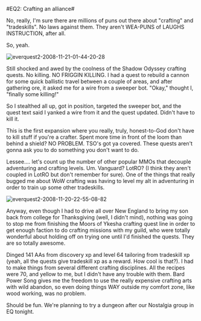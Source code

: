#EQ2: Crafting an alliance#

No, really, I'm sure there are millions of puns out there about "crafting" and "tradeskills". No laws against them. They aren't WEA-PUNS of LAUGHS INSTRUCTION, after all.

So, yeah.

![](http://westkarana.com/wp-content/uploads/2008/11/everquest2-2008-11-21-01-44-20-28.jpg "everquest2-2008-11-21-01-44-20-28")

Still shocked and awed by the coolness of the Shadow Odyssey crafting quests. No killing. NO FRIGGIN KILLING. I had a quest to rebuild a cannon for some quick ballistic travel between a couple of areas, and after gathering ore, it asked me for a wire from a sweeper bot. "Okay," thought I, "finally some killing!"

So I stealthed all up, got in position, targeted the sweeper bot, and the quest text said I yanked a wire from it and the quest updated. Didn't have to kill it.

This is the first expansion where you really, truly, honest-to-God don't have to kill stuff if you're a crafter. Spent more time in front of the loom than behind a shield? NO PROBLEM. TSO's got ya covered. These quests aren't gonna ask you to do something you don't want to do.

Lessee.... let's count up the number of other popular MMOs that decouple adventuring and crafting levels. Um. Vanguard? LotRO? (I think they aren't coupled in LotRO but don't remember for sure). One of the things that really bugged me about WoW crafting was having to level my alt in adventuring in order to train up some other tradeskills.

![](http://westkarana.com/wp-content/uploads/2008/11/everquest2-2008-11-20-22-55-08-82.jpg "everquest2-2008-11-20-22-55-08-82")

Anyway, even though I had to drive all over New England to bring my son back from college for Thanksgiving (well, I didn't mind), nothing was going to stop me from finishing the Moors of Ykesha crafting quest line in order to get enough faction to do crafting missions with my guild, who were totally wonderful about holding off on trying one until I'd finished the quests. They are so totally awesome.

Dinged 141 AAs from discovery xp and level 64 tailoring from tradeskill xp (yeah, all the quests give tradeskill xp as a reward. How cool is that?). I had to make things from several different crafting disciplines. All the recipes were 70, and yellow to me, but I didn't have any trouble with them. Bard Power Song gives me the freedom to use the really expensive crafting arts with wild abandon, so even doing things WAY outside my comfort zone, like wood working, was no problem.

Should be fun. We're planning to try a dungeon after our Nostalgia group in EQ tonight.

